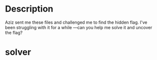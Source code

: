 # Description

Aziz sent me these files and challenged me to find the hidden flag. I've been struggling with it for a while
—can you help me solve it and uncover the flag?


# solver
